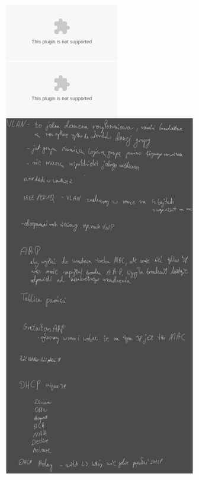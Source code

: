 ![](Notatki/Semestr%204/Sieci%20komputerowe/Wykłady/Wykład%208/8_SK_VLAN,%20IP%20w%20sieciach%20LAN.pptx)
![](Notatki/Semestr%204/Sieci%20komputerowe/Wykłady/Wykład%208/9_10_SK_Projektowanie%20sieci%20LAN.pptx)
![](Notatki/Semestr%204/Sieci%20komputerowe/Wykłady/Wykład%208/Drawing%202024-04-24%2017.13.42.excalidraw.svg)

